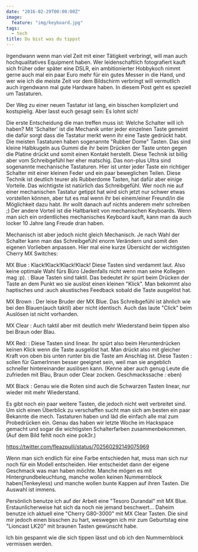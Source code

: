 ```yaml
---
date: "2016-02-29T00:00:00Z"
image:
  feature: "img/keyboard.jpg"
tags:
  - tech
title: Du bist was du tippst
---
```


Irgendwann wenn man viel Zeit mit einer Tätigkeit verbringt, will man auch hochqualitatives Equipment haben.
Wer leidenschaftlich fotografiert kauft sich früher oder später eine DSLR, ein ambitionierter Hobbykoch nimmt gerne
auch mal ein paar Euro mehr für ein gutes Messer in die Hand, und wer wie ich die meiste Zeit vor dem Bildschirm verbringt
will vermutlich auch irgendwann mal gute Hardware haben. In diesem Post geht es speziell um Tastaturen.

Der Weg zu einer neuen Tastatur ist lang, ein bisschen kompliziert und kostspielig. Aber lasst euch gesagt sein: Es lohnt sich!

Die erste Entscheidung die man treffen muss ist: Welche Schalter will ich haben?
Mit 'Schalter' ist die Mechanik unter jeder einzelnen Taste gemeint die dafür sorgt dass die Tastatur merkt wenn ihr eine Taste gedrückt habt.
Die meisten Tastaturen haben sogenannte "Rubber Dome" Tasten. Das sind kleine Halbkugeln aus Gummi die ihr beim Drücken der Taste unten gegen die Platine drückt
und somit einen Kontakt herstellt. Diese Technik ist billig aber vom Schreibgefühl her eher matschig.
Das non-plus Ultra sind sogenannte mechanische Tastaturen. Hier ist unter jeder Taste ein richtiger Schalter mit einer kleinen Feder und ein paar beweglichen Teilen. Diese Technik ist deutlich teurer als
Rubberdome Tasten, hat dafür aber einige Vorteile. Das wichtigste ist natürlich das Schreibgefühl. Wer noch nie auf einer mechanischen Tastatur getippt hat wird sich jetzt nur schwer etwas
vorstellen können, aber tut es mal wenn ihr bei einem/einer Freund/in die Möglichkeit dazu habt. Ihr wollt danach auf nichts anderem mehr schreiben ;)
Der andere Vorteil ist die Haltbarkeit von mechanischen Keyboards. Wenn man sich ein ordentliches mechanisches Keyboard kauft, kann man da auch locker 10 Jahre lang Freude dran haben.

Mechanisch ist aber jedoch nicht gleich Mechanisch. Je nach Wahl der Schalter kann man das Schreibgefühl enorm Verändern und somit den eigenen Vorlieben anpassen.
Hier mal eine kurze Übersicht der wichtigsten Cherry MX Switches:

MX Blue
: Klack!Klack!Klack!Klack! Diese Tasten sind verdammt laut. Also keine optimale Wahl fürs Büro (Jedenfalls nicht wenn man seine Kollegen mag :p).
: Blaue Tasten sind taktil. Das bedeutet ihr spürt beim Drücken der Taste an dem Punkt wo sie auslöst einen kleinen "Klick". Man bekommt also haptisches und
:auch akustisches Feedback sobald die Taste ausgelöst hat.

MX Brown
: Der leise Bruder der MX Blue. Das Schreibgefühl ist ähnlich wie bei den Blauen(auch taktil) aber nicht identisch. Auch das laute "Click" beim Auslösen ist nicht vorhanden.

MX Clear
: Auch taktil aber mit deutlich mehr Wiederstand beim tippen also bei Braun oder Blau.

MX Red:
: Diese Tasten sind linear. Ihr spürt also beim Herunterdrücken keinen Klick wenn die Taste ausgelöst hat. Man drückt also mit gleicher Kraft von oben bis unten runter bis die Taste am Anschlag ist. Diese Tasten
: sollen für GamerInnen besser geeignet sein, weil man sie angeblich schneller hintereinander auslösen kann. (Kenne aber auch genug Leute die zufrieden mit Blau, Braun oder Clear zocken. Geschmackssache
: eben)

MX Black
: Genau wie die Roten sind auch die Schwarzen Tasten linear, nur wieder mit mehr Wiederstand.

Es gibt noch ein paar weitere Tasten, die jedoch nicht weit verbreitet sind.
Um sich einen Überblick zu verschaffen sucht man sich am besten ein paar Bekannte die mech. Tastaturen haben und läd die einfach alle mal zum Probedrücken ein. Genau das haben wir letzte Woche im Hackspace gemacht
und sogar die wichtigsten Schalterfarben zusammenbekommen. (Auf dem Bild fehlt noch eine pok3r.)

https://twitter.com/fleazpulli/status/702560292149075969

Wenn man sich endlich für eine Farbe entschieden hat, muss man sich nur noch für ein Modell entscheiden. Hier entscheidet dann der eigene Geschmack was man haben möchte. Manche mögen es mit Hintergrundbeleuchtung,
manche wollen keinen Nummernblock haben(Tenkeyless) und manche wollen bunte Kappen auf ihren Tasten. Die Auswahl ist immens.

Persönlich benutze ich auf der Arbeit eine "Tesoro Durandal" mit MX Blue. Erstaunlicherweise hat sich da noch nie jemand beschwert...
Daheim benutze ich aktuell eine "Cherry G80-3000" mit MX Clear Tasten. Die sind mir jedoch einen bisschen zu hart, weswegen ich mir zum Geburtstag eine "Lioncast LK20" mit braunen Tasten gewünscht habe.

Ich bin gespannt wie die sich tippen lässt und ob ich den Nummernblock vermissen werden.
